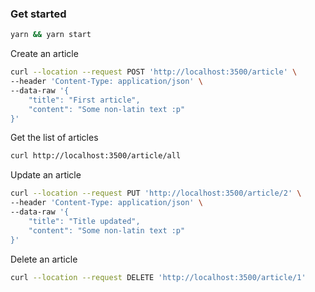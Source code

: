 ### Get started
```sh
yarn && yarn start
```

Create an article
```sh
curl --location --request POST 'http://localhost:3500/article' \
--header 'Content-Type: application/json' \
--data-raw '{
    "title": "First article",
    "content": "Some non-latin text :p"
}'
```

Get the list of articles
```sh
curl http://localhost:3500/article/all
```

Update an article
```sh
curl --location --request PUT 'http://localhost:3500/article/2' \
--header 'Content-Type: application/json' \
--data-raw '{
    "title": "Title updated",
    "content": "Some non-latin text :p"
}'
```

Delete an article
```sh
curl --location --request DELETE 'http://localhost:3500/article/1'
```